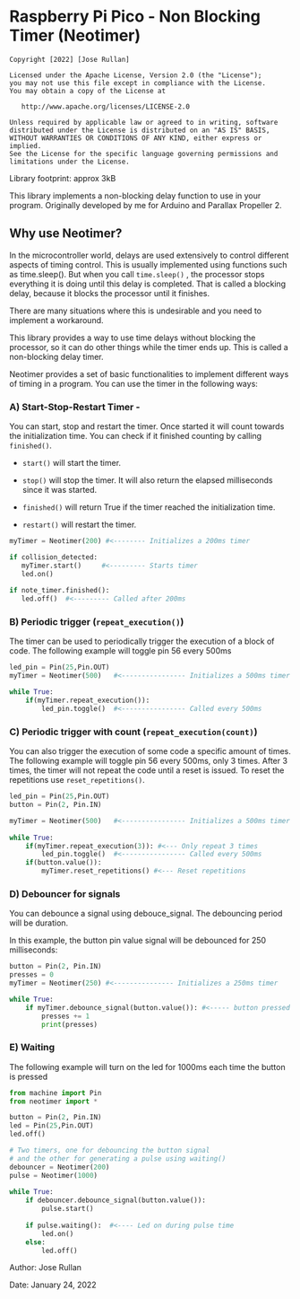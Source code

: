# Raspberry Pi Pico - Non Blocking Timer (Neotimer)


    Copyright [2022] [Jose Rullan]

    Licensed under the Apache License, Version 2.0 (the "License");
    you may not use this file except in compliance with the License.
    You may obtain a copy of the License at

       http://www.apache.org/licenses/LICENSE-2.0

    Unless required by applicable law or agreed to in writing, software
    distributed under the License is distributed on an "AS IS" BASIS,
    WITHOUT WARRANTIES OR CONDITIONS OF ANY KIND, either express or implied.
    See the License for the specific language governing permissions and
    limitations under the License.

Library footprint: approx 3kB

This library implements a non-blocking delay function
to use in your program. Originally developed by me 
for Arduino and Parallax Propeller 2.


## Why use Neotimer?

In the microcontroller world, delays are used extensively to control different aspects of timing control. 
This is usually implemented using functions such as time.sleep(). But when you call `time.sleep()` ,
the processor stops everything it is doing until this delay is completed.
That is called a blocking delay, because it blocks the processor until it finishes.
 
There are many situations where this is undesirable and you need to implement a workaround.

This library provides a way to use time delays without
blocking the processor, so it can do other things while the timer ends up.
This is called a non-blocking delay timer.
 
Neotimer provides a set of basic functionalities to implement different ways of timing in a program.
You can use the timer in the following ways:
 
### A) Start-Stop-Restart Timer - 

You can start, stop and restart the timer. Once started it will count towards the initialization
time. You can check if it finished counting by calling `finished()`. 

* `start()`   will start the timer.

* `stop()`   will stop the timer.
It will also return the elapsed milliseconds since it was started.

* `finished()`   will return True if the timer reached the initialization time.

* `restart()` will restart the timer.

 ```python
myTimer = Neotimer(200) #<-------- Initializes a 200ms timer

if collision_detected:
    myTimer.start()     #<--------- Starts timer
    led.on()
    
if note_timer.finished():
    led.off()  #<--------- Called after 200ms
```

### B) Periodic trigger (`repeat_execution()`)

The timer can be used to periodically trigger the execution of a block of code. The following example will toggle pin 56 every 500ms

```python
led_pin = Pin(25,Pin.OUT)
myTimer = Neotimer(500)   #<---------------- Initializes a 500ms timer

while True:
    if(myTimer.repeat_execution()):
        led_pin.toggle()  #<---------------- Called every 500ms
```

### C) Periodic trigger with count (`repeat_execution(count)`)

You can also trigger the execution of some code a specific amount of times. The following example will toggle pin 56 every 500ms, only 3 times. 
After 3 times, the timer will not repeat the code until a reset is issued. To reset the repetitions use `reset_repetitions()`.

```python
led_pin = Pin(25,Pin.OUT)
button = Pin(2, Pin.IN)

myTimer = Neotimer(500)   #<---------------- Initializes a 500ms timer
            
while True:
    if(myTimer.repeat_execution(3)): #<--- Only repeat 3 times
        led_pin.toggle()  #<---------------- Called every 500ms
    if(button.value()):
        myTimer.reset_repetitions() #<--- Reset repetitions
```

### D) Debouncer for signals

You can debounce a signal using debouce_signal.
The debouncing period will be duration.

In this example, the button pin value signal will
be debounced for 250 milliseconds:
```python
button = Pin(2, Pin.IN)
presses = 0
myTimer = Neotimer(250) #<--------------- Initializes a 250ms timer

while True:
    if myTimer.debounce_signal(button.value()): #<----- button pressed signal debounced for 250ms
        presses += 1
        print(presses)
```

### E) Waiting

The following example will turn on the led for 1000ms each time the button is pressed

```python
from machine import Pin
from neotimer import *

button = Pin(2, Pin.IN)
led = Pin(25,Pin.OUT)
led.off()

# Two timers, one for debouncing the button signal
# and the other for generating a pulse using waiting()
debouncer = Neotimer(200)
pulse = Neotimer(1000)
 
while True:
    if debouncer.debounce_signal(button.value()):
        pulse.start()
        
    if pulse.waiting():  #<---- Led on during pulse time
        led.on()
    else:
        led.off()
``` 

Author: Jose Rullan

Date: January 24, 2022
